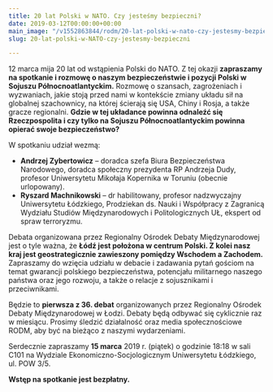 ```yaml
---
title: 20 lat Polski w NATO. Czy jesteśmy bezpieczni?
date: 2019-03-12T00:00:00+00:00
main_image: "/v1552863844/rodm/20-lat-polski-w-nato-czy-jestesmy-bezpieczni.jpg"
slug: 20-lat-polski-w-NATO-czy-jestesmy-bezpieczni

---
```

12 marca mija 20 lat od wstąpienia Polski do NATO. Z tej okazji **zapraszamy na spotkanie i rozmowę o naszym bezpieczeństwie i pozycji Polski w Sojuszu Północnoatlantyckim.** Rozmowę o szansach, zagrożeniach i wyzwaniach, jakie stoją przed nami w kontekście zmiany układu sił na globalnej szachownicy, na której ścierają się USA, Chiny i Rosja, a także gracze regionalni. **Gdzie w tej układance powinna odnaleźć się Rzeczpospolita i czy tylko na Sojuszu Północnoatlantyckim powinna opierać swoje bezpieczeństwo?**<!--more-->

W spotkaniu udział wezmą:

- **Andrzej Zybertowicz** – doradca szefa Biura Bezpieczeństwa Narodowego, doradca społeczny prezydenta RP Andrzeja Dudy, profesor Uniwersytetu Mikołaja Kopernika w Toruniu (obecnie urlopowany).
- **Ryszard Machnikowski** – dr habilitowany, profesor nadzwyczajny Uniwersytetu Łódzkiego, Prodziekan ds. Nauki i Współpracy z Zagranicą Wydziału Studiów Międzynarodowych i Politologicznych UŁ, ekspert od spraw terroryzmu.

Debata organizowana przez Regionalny Ośrodek Debaty Międzynarodowej jest o tyle ważna, że **Łódź jest położona w centrum Polski. Z kolei nasz kraj jest geostrategicznie zawieszony pomiędzy Wschodem a Zachodem.** Zapraszamy do wzięcia udziału w debacie i zadawania pytań gościom na temat gwarancji polskiego bezpieczeństwa, potencjału militarnego naszego państwa oraz jego rozwoju, a także o relacje z sojusznikami i przeciwnikami.

Będzie to **pierwsza z 36. debat** organizowanych przez Regionalny Ośrodek Debaty Międzynarodowej w Łodzi. Debaty będą odbywać się cyklicznie raz w miesiącu. Prosimy śledzić działalność oraz media społecznościowe RODM, aby być na bieżąco z naszymi wydarzeniami.

Serdecznie zapraszamy **15 marca** 2019 r. (piątek) o godzinie 18:18 w sali C101 na Wydziale Ekonomiczno-Socjologicznym Uniwersytetu Łódzkiego, ul. POW 3/5.

**Wstęp na spotkanie jest bezpłatny.**